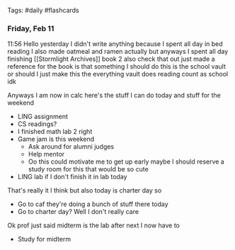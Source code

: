 Tags: #daily #flashcards 

### Friday, Feb 11

11:56 Hello yesterday I didn't write anything because I spent all day in bed reading I also made oatmeal and ramen actually but anyways I spent all day finishing [[Stormlight Archives]] book 2 also check that out just made a reference for the book is that something I should do this is the school vault or should I just make this the everything vault does reading count as school idk

Anyways I am now in calc here's the stuff I can do today and stuff for the weekend

- LING assignment
- CS readings?
- I finished math lab 2 right
- Game jam is this weekend
	- Ask around for alumni judges
	- Help mentor
	- Oo this could motivate me to get up early maybe I should reserve a study room for this that would be so cute
- LING lab if I don't finish it in lab today

That's really it I think but also today is charter day so
- Go to caf they're doing a bunch of stuff there today
- Go to charter day? Well I don't really care

Ok prof just said midterm is the lab after next I now have to
- Study for midterm